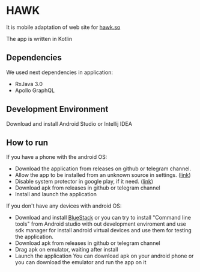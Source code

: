 # HAWK
It is mobile adaptation of web site for [hawk.so](https://hawk.so)

The app is written in Kotlin

## Dependencies
We used next dependencies in application:
* RxJava 3.0
* Apollo GraphQL

## Development Environment
Download and install Android Studio or Intellij IDEA

## How to run
If you have a phone with the android OS:
  * Download the application from releases on github or telegram channel.
  * Allow the app to be installed from an unknown source in settings. ([link](https://www.androidinfotech.com/unknown-sources-app-installation-android/))
  * Disable system protector in google play, if it need. ([link](https://support.mobile-tracker-free.com/hc/en-us/articles/360005346953-How-to-disable-Google-Play-Protect-))
  * Download apk from releases in github or telegram channel
  * Install and launch the application

If you don't have any devices with android OS:
  * Download and install [BlueStack](https://www.bluestacks.com/ru/index.html) or you can try to install "Command line tools" from Android studio with out development enviroment and use sdk manager for install android virtual devices and use them for testing the application.
  * Download apk from releases in github or telegram channel
  * Drag apk on emulator, waiting after install
  * Launch the application
You can download apk on your android phone or you can download the emulator and run the app on it
